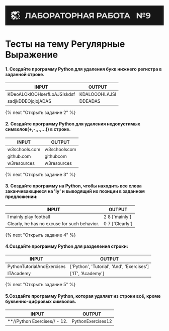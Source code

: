 ![alt MATE Programming LabWork](https://github.com/MATE-Programming/Lab_logo/blob/main/lab_9.svg?raw=true)
# Тесты на тему Регулярные Выражение

#### 1. Создайте программу Python для удаления букв нижнего регистра в заданной строке.


| INPUT | OUTPUT |
|   ---   |   ---  |
| KDeoALOklOOHserfLoAJSIskdsf | KDALOOOHLAJSI |
| sadjkDDEOjojojADAS | DDEADAS |


{% next "Открыть задание 2" %}
#### 2. Создайте программу Python для удаления недопустимых символов(+,-,\,.,...)) в строке.

| INPUT | OUTPUT |
|   ---   |   ---  |
| w3schools.com | w3schoolscom |
| github.com | githubcom |
| w3resources | w3resources |
                    
                    

{% next "Открыть задание 3" %}
#### 3. Создайте программу на Python, чтобы находить все слова заканчивающиеся на 'ly' и выводящий их позиции в заданном предложении:


| INPUT | OUTPUT |
|   ---   |   ---  |
| I mainly play football | 2 8 ['mainly'] |
| Clearly, he has no excuse for such behavior. | 0 7 ['Clearly'] |


{% next "Открыть задание 4" %}
#### 4.Создайте программу Python для разделения строки:

| INPUT | OUTPUT |
|   ---   |   ---  |
| PythonTutorialAndExercises | ['Python', 'Tutorial', 'And', 'Exercises'] |
| ITAcademy | ['IT', 'Academy'] |


{% next "Открыть задание 5" %}
#### 5.Создайте программу Python, которая удаляет из строки всё, кроме буквенно-цифровых символов.

| INPUT | OUTPUT |
|   ---   |   ---  |
| **//Python Exercises// - 12.  | PythonExercises12 |

         
